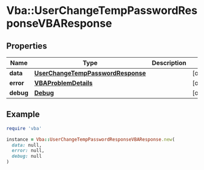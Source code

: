 # Vba::UserChangeTempPasswordResponseVBAResponse

## Properties

| Name | Type | Description | Notes |
| ---- | ---- | ----------- | ----- |
| **data** | [**UserChangeTempPasswordResponse**](UserChangeTempPasswordResponse.md) |  | [optional] |
| **error** | [**VBAProblemDetails**](VBAProblemDetails.md) |  | [optional] |
| **debug** | [**Debug**](Debug.md) |  | [optional] |

## Example

```ruby
require 'vba'

instance = Vba::UserChangeTempPasswordResponseVBAResponse.new(
  data: null,
  error: null,
  debug: null
)
```

